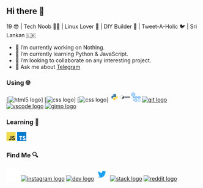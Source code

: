 ## Hi there 👋

19 😎 | Tech Noob 👨‍💻  | Linux Lover 🐧 | DIY Builder 🤖 | Tweet-A-Holic 🐦 | Sri Lankan 🇱🇰

- 🔭 I’m currently working on Nothing.
- 🌱 I’m currently learning Python & JavaScript.
- 👯 I’m looking to collaborate on any interesting project.
- 💬 Ask me about [Telegram](https://telegram)
<!--
- 🤔 I’m looking for help with ...
- 📫 How to reach me: ...
- 😄 Pronouns: ...
- ⚡ Fun fact: ...
-->

### Using 🌐

[<img src="https://img.icons8.com/color/2x/html-5.png" alt="html5 logo" width="24">]  [<img src="https://img.icons8.com/color/48/000000/css3.png" alt="css logo" width="24">]   [<img src="https://img.icons8.com/color/48/000000/bootstrap.png" alt="css logo" width="24">]   [<img src="https://raw.githubusercontent.com/github/explore/80688e429a7d4ef2fca1e82350fe8e3517d3494d/topics/python/python.png" alt="python logo" width="24">](https://www.python.org/)   [<img src="https://raw.githubusercontent.com/github/explore/80688e429a7d4ef2fca1e82350fe8e3517d3494d/topics/bash/bash.png" alt="bash logo" width="24">](https://www.gnu.org/software/bash/)   [<img src="https://raw.githubusercontent.com/Delta456/Delta456/master/img/actions.png" alt="actions logo" width="24">](https://github.com/features/actions)   [<img src="https://raw.githubusercontent.com/Delta456/Delta456/master/img/git.png" alt="git logo" width="24">](https://git-scm.com/)   [<img src="https://raw.githubusercontent.com/Delta456/Delta456/master/img/vscode.png" alt="vscode logo" width="24">](https://code.visualstudio.com/)   [<img src="https://img.icons8.com/fluent/48/000000/gimp.png" alt="gimp logo" width="24">](https://www.gimp.org/)

### Learning 📝

[<img src="https://raw.githubusercontent.com/github/explore/80688e429a7d4ef2fca1e82350fe8e3517d3494d/topics/javascript/javascript.png" alt="js logo" width="24">](https://developer.mozilla.org/en-US/docs/Web/JavaScript)    [<img src="https://raw.githubusercontent.com/github/explore/80688e429a7d4ef2fca1e82350fe8e3517d3494d/topics/typescript/typescript.png" alt="ts logo" width="24">](https://www.typescriptlang.org/)



### Find Me 🔍

[<img src="https://raw.githubusercontent.com/Delta456/Delta456/master/img/github.png" alt="github logo" width="34">](https://github.com/NandiyaLive)   [<img src="https://raw.githubusercontent.com/Delta456/Delta456/master/img/instagram.jpg" alt="instagram logo" width="24">](https://www.instagram.com/NandiyaLive)   [<img src="https://raw.githubusercontent.com/Delta456/Delta456/master/img/deviant_art.jpg" alt="dev logo" width="24">](https://www.deviantart.com/delta2318)   [<img src="https://raw.githubusercontent.com/Delta456/Delta456/master/img/twitter.png" alt="twitter logo" width="34">](https://twitter.com/NandiyaLive)   [<img src="https://raw.githubusercontent.com/Delta456/Delta456/master/img/stack.svg" alt="stack logo" width="24">](https://stackoverflow.com/users/10237987/nandiyalive)   [<img src="https://raw.githubusercontent.com/Delta456/Delta456/master/img/reddit.jpg" alt="reddit logo" width="24">](https://www.reddit.com/user/NandiyaLive)

